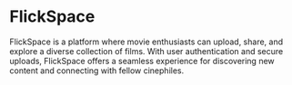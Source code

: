 # FlickSpace
FlickSpace is a platform where movie enthusiasts can upload, share, and explore a diverse collection of films. With user authentication and secure uploads, FlickSpace offers a seamless experience for discovering new content and connecting with fellow cinephiles.
